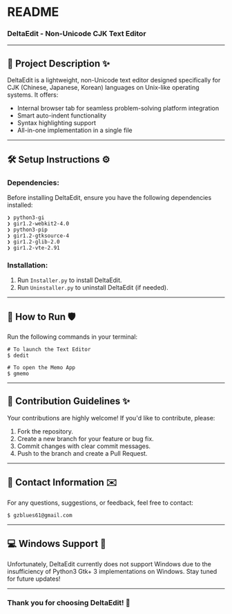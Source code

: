 # README #

### DeltaEdit - Non-Unicode CJK Text Editor ###

---

## 🌟 Project Description ✨

DeltaEdit is a lightweight, non-Unicode text editor designed specifically 
for CJK (Chinese, Japanese, Korean) languages on Unix-like operating 
systems. It offers:

- Internal browser tab for seamless problem-solving platform integration
- Smart auto-indent functionality
- Syntax highlighting support
- All-in-one implementation in a single file

---

## 🛠️ Setup Instructions ⚙️

### Dependencies:
Before installing DeltaEdit, ensure you have the following dependencies 
installed:

```
❯ python3-gi
❯ gir1.2-webkit2-4.0
❯ python3-pip
❯ gir1.2-gtksource-4
❯ gir1.2-glib-2.0
❯ gir1.2-vte-2.91
```

### Installation:
1. Run `Installer.py` to install DeltaEdit.
2. Run `Uninstaller.py` to uninstall DeltaEdit (if needed).

---

## 🔧 How to Run 🛡️

Run the following commands in your terminal:

```
# To launch the Text Editor
$ dedit

# To open the Memo App
$ gmemo
```

---

## 🤝 Contribution Guidelines ✨

Your contributions are highly welcome! If you'd like to contribute, 
please:

1. Fork the repository.
2. Create a new branch for your feature or bug fix.
3. Commit changes with clear commit messages.
4. Push to the branch and create a Pull Request.

---

## 📧 Contact Information ✉️

For any questions, suggestions, or feedback, feel free to contact:

```
$ gzblues61@gmail.com
```

---

## 💻 Windows Support 🛑

Unfortunately, DeltaEdit currently does not support Windows due to the insufficiency of Python3 Gtk+ 3 implementations on Windows. Stay tuned for future 
updates!

---

### Thank you for choosing DeltaEdit! 🙏
